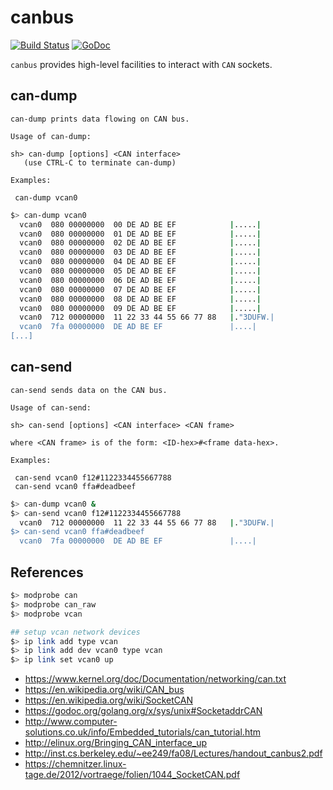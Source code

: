 # canbus

[![Build Status](https://secure.travis-ci.org/go-daq/canbus.png)](http://travis-ci.org/go-daq/canbus) [![GoDoc](https://godoc.org/github.com/go-daq/canbus?status.svg)](https://godoc.org/github.com/go-daq/canbus)

`canbus` provides high-level facilities to interact with `CAN` sockets.

## can-dump

```
can-dump prints data flowing on CAN bus.

Usage of can-dump:

sh> can-dump [options] <CAN interface>
   (use CTRL-C to terminate can-dump)

Examples:

 can-dump vcan0
```

```sh
$> can-dump vcan0
  vcan0  080 00000000  00 DE AD BE EF            |.....|
  vcan0  080 00000000  01 DE AD BE EF            |.....|
  vcan0  080 00000000  02 DE AD BE EF            |.....|
  vcan0  080 00000000  03 DE AD BE EF            |.....|
  vcan0  080 00000000  04 DE AD BE EF            |.....|
  vcan0  080 00000000  05 DE AD BE EF            |.....|
  vcan0  080 00000000  06 DE AD BE EF            |.....|
  vcan0  080 00000000  07 DE AD BE EF            |.....|
  vcan0  080 00000000  08 DE AD BE EF            |.....|
  vcan0  080 00000000  09 DE AD BE EF            |.....|
  vcan0  712 00000000  11 22 33 44 55 66 77 88   |."3DUFW.|
  vcan0  7fa 00000000  DE AD BE EF               |....|
[...]
```

## can-send

```
can-send sends data on the CAN bus.

Usage of can-send:

sh> can-send [options] <CAN interface> <CAN frame>

where <CAN frame> is of the form: <ID-hex>#<frame data-hex>.

Examples:

 can-send vcan0 f12#1122334455667788
 can-send vcan0 ffa#deadbeef
```

```sh
$> can-dump vcan0 &
$> can-send vcan0 f12#1122334455667788
  vcan0  712 00000000  11 22 33 44 55 66 77 88   |."3DUFW.|
$> can-send vcan0 ffa#deadbeef
  vcan0  7fa 00000000  DE AD BE EF               |....|
```

## References

```sh
$> modprobe can
$> modprobe can_raw
$> modprobe vcan

## setup vcan network devices
$> ip link add type vcan
$> ip link add dev vcan0 type vcan
$> ip link set vcan0 up
```

- https://www.kernel.org/doc/Documentation/networking/can.txt
- https://en.wikipedia.org/wiki/CAN_bus
- https://en.wikipedia.org/wiki/SocketCAN
- https://godoc.org/golang.org/x/sys/unix#SocketaddrCAN
- http://www.computer-solutions.co.uk/info/Embedded_tutorials/can_tutorial.htm
- http://elinux.org/Bringing_CAN_interface_up
- http://inst.cs.berkeley.edu/~ee249/fa08/Lectures/handout_canbus2.pdf
- https://chemnitzer.linux-tage.de/2012/vortraege/folien/1044_SocketCAN.pdf
